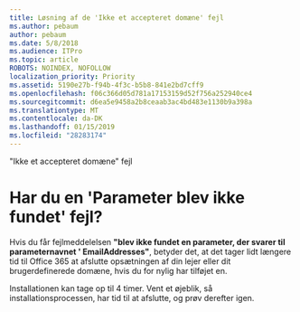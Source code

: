 ```yaml
---
title: Løsning af de 'Ikke et accepteret domæne' fejl
ms.author: pebaum
author: pebaum
ms.date: 5/8/2018
ms.audience: ITPro
ms.topic: article
ROBOTS: NOINDEX, NOFOLLOW
localization_priority: Priority
ms.assetid: 5190e27b-f94b-4f3c-b5b8-841e2bd7cff9
ms.openlocfilehash: f06c366d05d781a17153159d52f756a252940ce4
ms.sourcegitcommit: d6ea5e9458a2b8ceaab3ac4bd483e1130b9a398a
ms.translationtype: MT
ms.contentlocale: da-DK
ms.lasthandoff: 01/15/2019
ms.locfileid: "28283174"
---
```

"Ikke et accepteret domæne" fejl

# <a name="got-a-parameter-cannot-be-found-error"></a>Har du en 'Parameter blev ikke fundet' fejl?

Hvis du får fejlmeddelelsen **"blev ikke fundet en parameter, der svarer til parameternavnet ' EmailAddresses"**, betyder det, at det tager lidt længere tid til Office 365 at afslutte opsætningen af din lejer eller dit brugerdefinerede domæne, hvis du for nylig har tilføjet en. 
  
Installationen kan tage op til 4 timer. Vent et øjeblik, så installationsprocessen, har tid til at afslutte, og prøv derefter igen.
  

